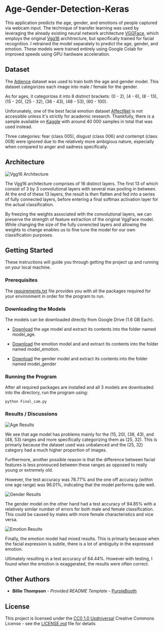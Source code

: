 # Age-Gender-Detection-Keras

This application predicts the age, gender, and emotions of people captured via webcam input. The technique of transfer learning was used by leveraging the already existing neural network architecture [VGGFace](https://machinelearningmastery.com/how-to-perform-face-recognition-with-vggface2-convolutional-neural-network-in-keras/), which employs the original [Vgg16](https://medium.com/@mygreatlearning/what-is-vgg16-introduction-to-vgg16-f2d63849f615) architrecture, but specifically trained for facial recognition. I retrained the model separately to predict the age, gender, and emotion. These models were trained entirely using Google Colab for improved speeds using GPU hardware acceleration.

## Dataset 

The [Adience](https://talhassner.github.io/home/projects/Adience/Adience-data.html) dataset was used to train both the age and gender model. This dataset categorizes each image into male / female for the gender.

As for ages, it categorizes it into 8 distinct brackets: (0 - 2), (4 - 6), (8 - 13), (15 - 20), (25 - 32), (38 - 43), (48 - 53), (60 - 100).

Unforunately, one of the best facial emotion dataset [AffectNet](http://mohammadmahoor.com/affectnet/) is not accessible unless it's strictly for academic research. Thankfully, there is a sample available on [Kaggle](https://www.kaggle.com/mouadriali/affectnetsample) with around 40 000 samples in total that was used instead. 

Three categories: fear (class 005), disgust (class 006) and contempt (class 008) were ignored due to the relatively more ambigious nature, especially when compared to anger and sadness specifically.

## Architecture

![Vgg16 Architecture](assets/vgg16.png)

The Vgg16 architecture comprises of 16 distinct layers. The first 13 of which consist of 3 by 3 convolutional layers with several max pooling in between. At the end of these 13 layers, the result is then flatten and fed into a series of fully connected layers, before entering a final softmax activation layer for the actual classification. 

By freezing the weights associated with the convolutional layers, we can preserve the strength of feature extraction of the original VggFace model. While changing the size of the fully conencted layers and allowing the weights to change enables us to fine tune the model for our own classification purposes. 

## Getting Started

These instructions will guide you through getting the project up and running on your local machine. 

### Prerequisites

The [requirements.txt](requirements.txt) file provides you with all the packages required for your environment in order for the program to run.

### Downloading the Models

The models can be downloaded directly from Google Drive (1.6 GB Each). 

- [Download](https://drive.google.com/file/d/164zrhdmcVzNkM5seyNN85vZ0W7DPtzdH/view?usp=sharing) the age model and extract its contents into the folder named model_age.

- [Download](https://drive.google.com/file/d/1f_FpwrfubrFKHKbK0hE9ERIv1erBjt5_/view?usp=sharing) the emotion model and and extract its contents into the folder named model_emotion.

- [Download](https://drive.google.com/file/d/1IISLSBI--Pzr0lsnryiRbrrQHqSy4HwQ/view?usp=sharing) the gender model and extract its contents into the folder named model_gender

### Running the Program

After all required packages are installed and all 3 models are downloaded into the directory, run the program using:
    
    python Final_cam.py

### Results / Discussions

![Age Results](assets/age_result.png)

We see that age model has problems mainly for the (15, 20), (38, 43), and (48, 53) ranges and more specifically categorizing them as (25, 32). 
This is primarly because the dataset used was unbalanced and the (25, 32) category had a much higher proportion of images. 

Furthermore, another possible reason is that the difference between facial features is less pronouced between these ranges as opposed to really young or extremely old.

However, the test accuracy was 78.77% and the one off accuracy (within one age range) was 96.01%, indicating that the model performs quite well.

![Gender Results](assets/gender_result.png)

The gender model on the other hand had a test accuracy of 94.85% with a relatively similar number of errors for both male and female classification. This could be caused by males with more female characteristics and vice versa.

![Emotion Results](assets/emotion_result.png)

Finally, the emotion model had mixed results. This is primarly because when the facial expression is subtle, there is a lot of ambiguity in the expressed emotion. 

Ultimately resulting in a test accuracy of 64.44%. However with testing, I found when the emotion is exaggerated, the results were often correct.

## Other Authors

  - **Billie Thompson** - *Provided README Template* -
    [PurpleBooth](https://github.com/PurpleBooth)

## License

This project is licensed under the [CC0 1.0 Uxdniversal](LICENSE.md)
Creative Commons License - see the [LICENSE.md](LICENSE.md) file for
details
